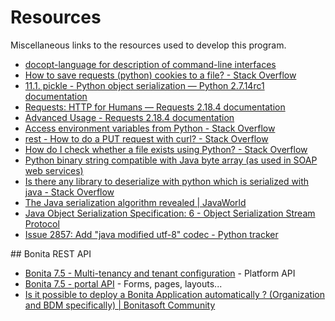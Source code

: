 # Resources

Miscellaneous links to the resources used to develop this program.

- [docopt-language for description of command-line interfaces](http://docopt.org/)
- [How to save requests (python) cookies to a file? - Stack Overflow](https://stackoverflow.com/questions/13030095/how-to-save-requests-python-cookies-to-a-file)
 - [11.1. pickle - Python object serialization — Python 2.7.14rc1 documentation](https://docs.python.org/2/library/pickle.html)
- [Requests: HTTP for Humans — Requests 2.18.4 documentation](http://docs.python-requests.org/en/master/)
- [Advanced Usage - Requests 2.18.4 documentation](http://docs.python-requests.org/en/master/user/advanced/)
- [Access environment variables from Python - Stack Overflow](https://stackoverflow.com/questions/4906977/access-environment-variables-from-python)
- [rest - How to do a PUT request with curl? - Stack Overflow](https://stackoverflow.com/questions/13782198/how-to-do-a-put-request-with-curl)
- [How do I check whether a file exists using Python? - Stack Overflow](https://stackoverflow.com/questions/82831/how-do-i-check-whether-a-file-exists-using-python)
- [Python binary string compatible with Java byte array (as used in SOAP web services)](https://gist.github.com/igniteflow/1237391)
- [Is there any library to deserialize with python which is serialized with java - Stack Overflow](https://stackoverflow.com/questions/1714624/is-there-any-library-to-deserialize-with-python-which-is-serialized-with-java)
- [The Java serialization algorithm revealed | JavaWorld](https://www.javaworld.com/article/2072752/the-java-serialization-algorithm-revealed.html)
- [Java Object Serialization Specification: 6 - Object Serialization Stream Protocol](http://docs.oracle.com/javase/7/docs/platform/serialization/spec/protocol.html)
- [Issue 2857: Add "java modified utf-8" codec - Python tracker](https://bugs.python.org/issue2857)

## Bonita REST API

- [Bonita 7.5 - Multi-tenancy and tenant configuration](https://documentation.bonitasoft.com/?page=multi-tenancy-and-tenant-configuration) - Platform API
- [Bonita 7.5 - portal API](https://documentation.bonitasoft.com/?page=portal-api) - Forms, pages, layouts...
- [Is it possible to deploy a Bonita Application automatically ? (Organization and BDM specifically) | Bonitasoft Community](https://community.bonitasoft.com/questions-and-answers/it-possible-deploy-bonita-application-automatically-organization-and-bdm)
